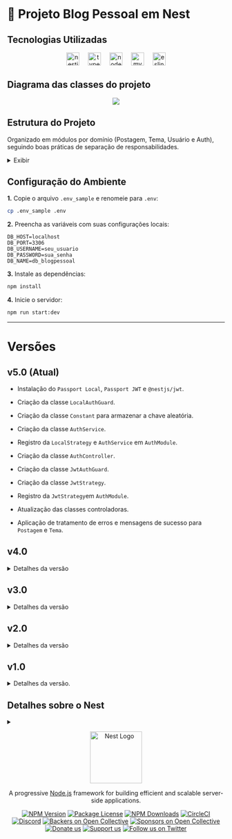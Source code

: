 # 👤 Projeto Blog Pessoal em Nest

## Tecnologias Utilizadas

<div align="center">
  <img src="https://cdn.jsdelivr.net/gh/devicons/devicon/icons/nestjs/nestjs-original.svg" height="30" alt="nestjs logo"  />
  <img width="12" />
    <img src="https://cdn.jsdelivr.net/gh/devicons/devicon/icons/typescript/typescript-original.svg" height="30" alt="typescript logo"  />
  <img width="12" />
  <img src="https://cdn.jsdelivr.net/gh/devicons/devicon/icons/nodejs/nodejs-original.svg" height="30" alt="nodejs logo"  />
  <img width="12" />
  <img src="https://cdn.jsdelivr.net/gh/devicons/devicon/icons/mysql/mysql-original.svg" height="30" alt="mysql logo"  />
  <img width="12" />
  <img src="https://cdn.jsdelivr.net/gh/devicons/devicon/icons/eslint/eslint-original.svg" height="30" alt="eslint logo"  />
</div>

## Diagrama das classes do projeto

<div align='center'>
  <img src='https://camo.githubusercontent.com/c9f02ab37e969c86d9c938202535710e294b3f2da88c2a512347e07553e2d8f1/68747470733a2f2f692e696d6775722e636f6d2f4641756233616f2e6a7067' />
</div>

## Estrutura do Projeto

 Organizado em módulos por domínio (Postagem, Tema, Usuário e Auth), seguindo boas práticas de separação de responsabilidades.
 <details>
<summary>Exibir</summary>

```plaintext
​src/
├── auth/
│ ├── bcrypt/
│ │   └── bcrypt.ts    # Service do "auth". Criptografa a senha.
│ │
│ ├── constants/
│ │   └── constants.ts    # Armazena a chave secreta de acesso.
│ │
│ ├── controllers/
│ │   └── auth.controller.ts    # Controle do Endpoint de login para aplicação do AuthService, interceptado pelo Guard. 
│ │
│ ├── entities/
│ │   └── usuariologin.entity.ts    # Entidade de "usuariologin" com os atributos necessarios para login.
│ │
│ ├── guard/
│ │   ├── jwt-auth.guard.ts    # Guard que intercepta para verificar a chave jwt.
│ │   └── local-auth.guard.ts    # Guard que intercepta o usuario para verificar o login.
│ │
│ ├── services/
│ │   └── auth.service.ts    # Recebe e usa outros Services para verificar e validar usuario e senha e gerar o token.
│ │
│ ├── strategy/
│ │   ├── jwt.strategy.ts    # Recebe do Guard para usar o AuthService e validar o token.
│ │   └── local.strategy.ts    # Recebe do Guard para usar o AuthService e validar o usuario e senha.
│ │
│ └── auth.module.ts    # Módulo de "postagem" com o mapeamento dos componentes.
│
├── postagem/
│ ├── entities/
│ │   └── postagem.entity.ts    # Entidade de "postagem" com os atributos da tabela.
│ │
│ ├── services/
│ │   └── postagem.service.ts    # Serviços de "postagem" com os métodos da classe.
│ │
│ ├── controllers/
│ │   └── postagem.controller.ts    # Controle de "postagem" com o controle dos caminhos (EndPoints).
│ │
│ └── postagem.module.ts    # Módulo de "postagem" com o mapeamento dos componentes.
│
├── tema/
│ ├── entities/
│ │   └── tema.entity.ts    # Entidade de "tema" com os atributos da tabela.
│ │
│ ├── services/
│ │   └── tema.service.ts    # Serviços de "tema" com os métodos da classe.
│ │
│ ├── controllers/
│ │   └── tema.controller.ts    # Controle de "postagem" com o controle dos caminhos (EndPoints).
│ │
│ └── tema.module.ts    # Módulo de "postagem" com o mapeamento dos componentes.
│
├── usuario/
│ ├── entities/
│ │   └── usuario.entity.ts    # Entidade de "usuario" com os atributos da tabela.
│ │
│ ├── services/
│ │   └── usuario.service.ts    # Serviços de "usuario" com os métodos da classe.
│ │
│ ├── controllers/
│ │   └── usuario.controller.ts    # Controle de "usuario" com o controle dos caminhos (EndPoints).
│ │
│ └── usuario.module.ts    # Módulo de "usuario" com o mapeamento dos componentes.
│
├── app.module.ts
├── app.controller.ts    # Controller da aplicação com a conexão do banco de dados e importação dos módulos.
├── app.service.ts
└── main.ts
```

</details>

## Configuração do Ambiente

**1.** Copie o arquivo `.env_sample` e renomeie para `.env`:

```bash
cp .env_sample .env
```

**2.** Preencha as variáveis com suas configurações locais:

```env
DB_HOST=localhost
DB_PORT=3306
DB_USERNAME=seu_usuario
DB_PASSWORD=sua_senha
DB_NAME=db_blogpessoal
```

**3.** Instale as dependências:
```bash
npm install
```
**4.** Inicie o servidor:
```bash
npm run start:dev
```
---

# Versões

## v5.0 (Atual)
<!-- <details> -->
<!-- <summary> -->
<!-- Detalhes da versão -->
<!-- </summary> -->

- Instalação do `Passport Local`, `Passport JWT` e `@nestjs/jwt`.

- Criação da classe `LocalAuthGuard`.

- Criação da classe `Constant` para armazenar a chave aleatória.

- Criação da classe `AuthService`.

- Registro da `LocalStrategy` e `AuthService` em `AuthModule`.

- Criação da classe `AuthController`.

- Criação da classe `JwtAuthGuard`.

- Criação da classe `JwtStrategy`.

- Registro da `JwtStrategy`em `AuthModule`.

- Atualização das classes controladoras.

- Aplicação de tratamento de erros e mensagens de sucesso para `Postagem` e `Tema`.

<!-- </details> -->

## v4.0 
<details> 
<summary> 
Detalhes da versão 
</summary>

- Criação do módulo `Auth` para autenticação e criptografia da senha.

- Criação da classe auxiliar `UsuarioLogin`.

- Criação da classe auxiliar `Bcrypt`.

- Criação do módulo `AuthModule`.

- Registro da classe `Bcryp` na classe `AuthModule`.

- Registro da classe `AuthoModule` na classe `AppModule`.

- Criação do módulo `Usuario`:<br>- Criação da classe `usuario.module.ts`.<br>- Criação da classe `usuario.entity.ts` com as definições da tabela `tb_usuario`.

- Registro da classe `Usuario` em `usuario.module.ts`.

- Registro da classe `Usuario` e `UsuarioModule` em `app.module.ts`.

- Criação da classe `usuario.service.ts` e `usuario.controller.ts`.

- Registro das classes `UsuarioService` e `UsuarioController` em `usuario.module.ts`.

- Modificação do `postagem.entity.ts`, `postagem.service.ts` e `postagem.module.ts` para inserir a chave estrangeira `usuario_id`.

- Criação do método `findAll` nas classes `UsuarioService`e `UsuarioController` para mostrar todos os objetos.

- Criação do método `findById` nas classes `UsuarioService` e `UsuarioController` para encontrar um objeto pelo Id e retornando erro se o Id não existir.

- Criação do método `findAllByNome` nas classes `UsuarioService` e `UsuarioController` para encontrar um objeto pelo nome e retornando vazio se ele não existir.

- Criação do método `create` na classe `UsuarioService` e `UsuarioController` para criação de objetos na tabela, retornando um erro se o nome já existir.

- Criação do método `update` na classe `UsuarioService` e `UsuarioController` para atualização de objetos na tabela buscando pelo id, retornando erro se o Id não existir.

- Criação do método `delete` na classe `UsuarioService` e `UsuarioController` para exclusão de objetos na tabela buscando pelo id, retornando erro se o Id não existir.

- Configuração do ```app.module.ts``` para utilização do ```.env```.

</details>

## v3.0

<details>
<summary>
Detalhes da versão
</summary>

- Criação do módulo `Tema`:<br>- Criação da classe `tema.module.ts`.<br>- Criação da classe `tema.entity.ts` com as definições da tabela `tb_tema`.

- Registro da classe `Tema` em `tema.module.ts`.

- Registro da classe `Tema` e `TemaModule` em `app.module.ts`.

- Criação da classe `tema.service.ts`.

- Criação da classe `tema.controller.ts`.

- Registro das classes `temaService` e `TemaController` em `tema.module.ts`.

- Modificação do `postagem.entity.ts`, `postagem.service.ts` e `postagem.module.ts` para inserir a chave estrangeira `temaID` e fazer as verificações do `create` e do `update` para identificar se a chave existe antes de realizar a criação/alteração.

- Criação do método `findAll` nas classes `TemaService`e `TemaController` para mostrar todos os objetos.

- Criação do método `findById` nas classes `TemaService` e `TemaController` para encontrar um objeto pelo Id e retornando erro se o Id não existir.

- Criação do método `findAllByDescricao` nas classes `TemaService` e `TemaController` para encontrar um objeto pelo título e retornando vazio se ele não existir.

- Criação do método `create` na classe `TemaService` e `TemaController` para criação de objetos na tabela.

- Criação do método `update` na classe `TemaService` e `TemaController` para atualização de objetos na tabela buscando pelo id, retornando erro se o Id não existir.

- Criação do método `delete` na classe `TemaService` e `TemaController` para exclusão de objetos na tabela buscando pelo id, retornando erro se o Id não existir.
</details>

## v2.0

<details>
<summary>
Detalhes da versão
</summary>

- Criação da classe `postagem.service.ts`.

- Criação da classe `postagem.controller.ts`.

- Registro das classes `PostagemService` e `PostagemController` em `postagem.module.ts`.

- Criação do método `findAll` nas classes `PostagemService`e `PostagemController` para mostrar todos os objetos.

- Criação do método `findById` nas classes `PostagemService` e `PostagemController` para encontrar um objeto pelo Id e retornando erro se o Id não existir.

- Criação do método `findAllByTitulo` nas classes `PostagemService` e `PostagemController` para encontrar um objeto pelo título e retornando vazio se ele não existir.

- Criação do método `create` na classe `PostagemService` e `PostagemController` para criação de objetos na tabela.

- Criação do método `update` na classe `PostagemService` e `PostagemController` para atualização de objetos na tabela buscando pelo id, retornando erro se o Id não existir.

- Criação do método `delete` na classe `PostagemService` e `PostagemController` para exclusão de objetos na tabela buscando pelo id, retornando erro se o Id não existir.
</details>

## v1.0

<details>
<summary>
Detalhes da versão.
</summary>

- Modificação da classe `main`: <br>- Configuração do fuso horário para UTC-03:00 <br>- Ativação do `ValidationPipe` para validar dados em todas as requisições. <br> - Habilitação do `CORS` para permitir requisições de diferentes origens.

- Criação do banco de dados `db_blogpessoal`.

- Configuração da conexão com banco de dados no `app.module.ts`.

- Criação do módulo `Postagem`:<br>- Criação da classe `postagem.module.ts`.<br>- Criação da classe `postagem.entity.ts` com as definições da tabela `tb_postagens`.

- Registro da classe `Postagem` em `postagem.module.ts`.

- Registro da classe `Postagem` e `PostagemModule` em `app.module.ts`.
</details>

## Detalhes sobre o Nest

<details> 
<summary>
<p align="center">
  <a href="http://nestjs.com/" target="blank"><img src="https://nestjs.com/img/logo-small.svg" width="120" alt="Nest Logo" /></a>
</p>

[circleci-image]: https://img.shields.io/circleci/build/github/nestjs/nest/master?token=abc123def456
[circleci-url]: https://circleci.com/gh/nestjs/nest

  <p align="center">A progressive <a href="http://nodejs.org" target="_blank">Node.js</a> framework for building efficient and scalable server-side applications.</p>
    <p align="center">
<a href="https://www.npmjs.com/~nestjscore" target="_blank"><img src="https://img.shields.io/npm/v/@nestjs/core.svg" alt="NPM Version" /></a>
<a href="https://www.npmjs.com/~nestjscore" target="_blank"><img src="https://img.shields.io/npm/l/@nestjs/core.svg" alt="Package License" /></a>
<a href="https://www.npmjs.com/~nestjscore" target="_blank"><img src="https://img.shields.io/npm/dm/@nestjs/common.svg" alt="NPM Downloads" /></a>
<a href="https://circleci.com/gh/nestjs/nest" target="_blank"><img src="https://img.shields.io/circleci/build/github/nestjs/nest/master" alt="CircleCI" /></a>
<a href="https://discord.gg/G7Qnnhy" target="_blank"><img src="https://img.shields.io/badge/discord-online-brightgreen.svg" alt="Discord"/></a>
<a href="https://opencollective.com/nest#backer" target="_blank"><img src="https://opencollective.com/nest/backers/badge.svg" alt="Backers on Open Collective" /></a>
<a href="https://opencollective.com/nest#sponsor" target="_blank"><img src="https://opencollective.com/nest/sponsors/badge.svg" alt="Sponsors on Open Collective" /></a>
  <a href="https://paypal.me/kamilmysliwiec" target="_blank"><img src="https://img.shields.io/badge/Donate-PayPal-ff3f59.svg" alt="Donate us"/></a>
    <a href="https://opencollective.com/nest#sponsor"  target="_blank"><img src="https://img.shields.io/badge/Support%20us-Open%20Collective-41B883.svg" alt="Support us"></a>
  <a href="https://twitter.com/nestframework" target="_blank"><img src="https://img.shields.io/twitter/follow/nestframework.svg?style=social&label=Follow" alt="Follow us on Twitter"></a>
</p>
  <!--[![Backers on Open Collective](https://opencollective.com/nest/backers/badge.svg)](https://opencollective.com/nest#backer)
  [![Sponsors on Open Collective](https://opencollective.com/nest/sponsors/badge.svg)](https://opencollective.com/nest#sponsor)-->

</summary>

## Description

[Nest](https://github.com/nestjs/nest) framework TypeScript starter repository.

## Project setup

```bash
$ npm install
```

## Compile and run the project

```bash
# development
$ npm run start

# watch mode
$ npm run start:dev

# production mode
$ npm run start:prod
```

## Run tests

```bash
# unit tests
$ npm run test

# e2e tests
$ npm run test:e2e

# test coverage
$ npm run test:cov
```

## Deployment

When you're ready to deploy your NestJS application to production, there are some key steps you can take to ensure it runs as efficiently as possible. Check out the [deployment documentation](https://docs.nestjs.com/deployment) for more information.

If you are looking for a cloud-based platform to deploy your NestJS application, check out [Mau](https://mau.nestjs.com), our official platform for deploying NestJS applications on AWS. Mau makes deployment straightforward and fast, requiring just a few simple steps:

```bash
$ npm install -g @nestjs/mau
$ mau deploy
```

With Mau, you can deploy your application in just a few clicks, allowing you to focus on building features rather than managing infrastructure.

## Resources

Check out a few resources that may come in handy when working with NestJS:

- Visit the [NestJS Documentation](https://docs.nestjs.com) to learn more about the framework.
- For questions and support, please visit our [Discord channel](https://discord.gg/G7Qnnhy).
- To dive deeper and get more hands-on experience, check out our official video [courses](https://courses.nestjs.com/).
- Deploy your application to AWS with the help of [NestJS Mau](https://mau.nestjs.com) in just a few clicks.
- Visualize your application graph and interact with the NestJS application in real-time using [NestJS Devtools](https://devtools.nestjs.com).
- Need help with your project (part-time to full-time)? Check out our official [enterprise support](https://enterprise.nestjs.com).
- To stay in the loop and get updates, follow us on [X](https://x.com/nestframework) and [LinkedIn](https://linkedin.com/company/nestjs).
- Looking for a job, or have a job to offer? Check out our official [Jobs board](https://jobs.nestjs.com).

## Support

Nest is an MIT-licensed open source project. It can grow thanks to the sponsors and support by the amazing backers. If you'd like to join them, please [read more here](https://docs.nestjs.com/support).

## Stay in touch

- Author - [Kamil Myśliwiec](https://twitter.com/kammysliwiec)
- Website - [https://nestjs.com](https://nestjs.com/)
- Twitter - [@nestframework](https://twitter.com/nestframework)

## License

Nest is [MIT licensed](https://github.com/nestjs/nest/blob/master/LICENSE).

</details>
